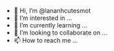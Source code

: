 - 👋 Hi, I’m @lananhcutesmot
- 👀 I’m interested in ...
- 🌱 I’m currently learning ...
- 💞️ I’m looking to collaborate on ...
- 📫 How to reach me ...

<!---
lananhcutesmot/lananhcutesmot is a ✨ special ✨ repository because its `README.md` (this file) appears on your GitHub profile.
You can click the Preview link to take a look at your changes.
--->
